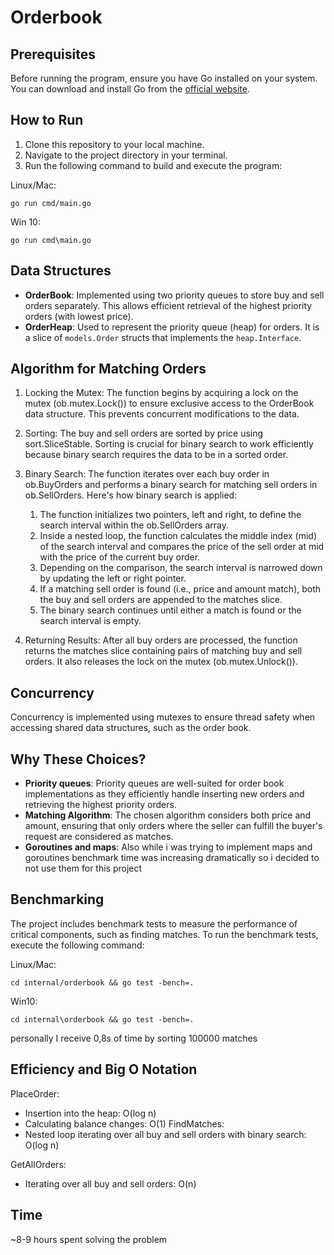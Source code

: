# Orderbook

## Prerequisites

Before running the program, ensure you have Go installed on your system. You can download and install Go from the [official website](https://go.dev/dl/).

## How to Run

1.  Clone this repository to your local machine.
2.  Navigate to the project directory in your terminal.
3.  Run the following command to build and execute the program:

Linux/Mac:

    go run cmd/main.go

Win 10:

    go run cmd\main.go

## Data Structures

- **OrderBook**: Implemented using two priority queues to store buy and sell orders separately. This allows efficient retrieval of the highest priority orders (with lowest price).
- **OrderHeap**: Used to represent the priority queue (heap) for orders. It is a slice of `models.Order` structs that implements the `heap.Interface`.

## Algorithm for Matching Orders

1. Locking the Mutex: The function begins by acquiring a lock on the mutex (ob.mutex.Lock()) to ensure exclusive access to the OrderBook data structure. This prevents concurrent modifications to the data.

2. Sorting: The buy and sell orders are sorted by price using sort.SliceStable. Sorting is crucial for binary search to work efficiently because binary search requires the data to be in a sorted order.

3. Binary Search: The function iterates over each buy order in ob.BuyOrders and performs a binary search for matching sell orders in ob.SellOrders. Here's how binary search is applied:
    1. The function initializes two pointers, left and right, to define the search interval within the ob.SellOrders array.
    2. Inside a nested loop, the function calculates the middle index (mid) of the search interval and compares the price of the sell order at mid with the price of the current buy order.
    3. Depending on the comparison, the search interval is narrowed down by updating the left or right pointer.
    4. If a matching sell order is found (i.e., price and amount match), both the buy and sell orders are appended to the matches slice.
    5. The binary search continues until either a match is found or the search interval is empty.

4. Returning Results: After all buy orders are processed, the function returns the matches slice containing pairs of matching buy and sell orders. It also releases the lock on the mutex (ob.mutex.Unlock()).

## Concurrency

Concurrency is implemented using mutexes to ensure thread safety when accessing shared data structures, such as the order book.

## Why These Choices?

- **Priority queues**: Priority queues are well-suited for order book implementations as they efficiently handle inserting new orders and retrieving the highest priority orders.
- **Matching Algorithm**: The chosen algorithm considers both price and amount, ensuring that only orders where the seller can fulfill the buyer's request are considered as matches.
- **Goroutines and maps**: Also while i was trying to implement maps and goroutines benchmark time was increasing dramatically so i decided to not use them for this project

## Benchmarking

The project includes benchmark tests to measure the performance of critical components, such as finding matches.
To run the benchmark tests, execute the following command:

Linux/Mac:

    cd internal/orderbook && go test -bench=.

Win10:

    cd internal\orderbook && go test -bench=.

personally I receive 0,8s of time by sorting 100000 matches

## Efficiency and Big O Notation

PlaceOrder:  
- Insertion into the heap: O(log n)
- Calculating balance changes: O(1)
FindMatches:
- Nested loop iterating over all buy and sell orders with binary search: O(log n)

GetAllOrders:
- Iterating over all buy and sell orders: O(n)

## Time

~8-9 hours spent solving the problem
